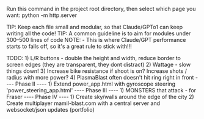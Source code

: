 
Run this command in the project root directory, then select which page you want:
	python -m http.server

TIP: Keep each file small and modular, so that Claude/GPTo1 can keep writing all the code!
TIP: A common guideline is to aim for modules under 300–500 lines of code
	NOTE: - This is where Claude/GPT performance starts to falls off, so it's a great rule to stick with!!!


TODO:
	1) L/R buttons - double the height and width, reduce border to screen edges (they are transparent, they dont distract)
	2) Wattage - slow things down!
	3) Increase bike resistance if shoot is on? Increase shots / radius with more power?
	4) PlasmaBlast often doesn't hit ring right in front
	---- Phase II  ----
	1) Extend power_app.html with gyroscope steering 'power_steering_app.html'
	---- Phase III ----
	1) MONSTERS that attack - for Fraser
	---- Phase IV  ----
	1) Create sky/walls around the edge of the city
	2) Create multiplayer mamil-blast.com with a central server and websocket/json updates (portfolio)

